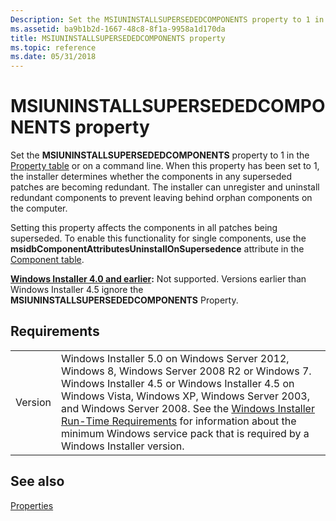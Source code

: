 ```yaml
---
Description: Set the MSIUNINSTALLSUPERSEDEDCOMPONENTS property to 1 in the Property table or on a command line.
ms.assetid: ba9b1b2d-1667-48c8-8f1a-9958a1d170da
title: MSIUNINSTALLSUPERSEDEDCOMPONENTS property
ms.topic: reference
ms.date: 05/31/2018
---
```


# MSIUNINSTALLSUPERSEDEDCOMPONENTS property

Set the **MSIUNINSTALLSUPERSEDEDCOMPONENTS** property to 1 in the [Property table](property-table.md) or on a command line. When this property has been set to 1, the installer determines whether the components in any superseded patches are becoming redundant. The installer can unregister and uninstall redundant components to prevent leaving behind orphan components on the computer.

Setting this property affects the components in all patches being superseded. To enable this functionality for single components, use the **msidbComponentAttributesUninstallOnSupersedence** attribute in the [Component table](component-table.md).

**[Windows Installer 4.0 and earlier](not-supported-in-windows-installer-4-0.md):** Not supported. Versions earlier than Windows Installer 4.5 ignore the **MSIUNINSTALLSUPERSEDEDCOMPONENTS** Property.

## Requirements



|                    |                                                                                                                                                                                                                                                                                                                                                                                                                             |
|--------------------|-----------------------------------------------------------------------------------------------------------------------------------------------------------------------------------------------------------------------------------------------------------------------------------------------------------------------------------------------------------------------------------------------------------------------------|
| Version<br/> | Windows Installer 5.0 on Windows Server 2012, Windows 8, Windows Server 2008 R2 or Windows 7. Windows Installer 4.5 or Windows Installer 4.5 on Windows Vista, Windows XP, Windows Server 2003, and Windows Server 2008. See the [Windows Installer Run-Time Requirements](windows-installer-portal.md) for information about the minimum Windows service pack that is required by a Windows Installer version.<br/> |



## See also

<dl> <dt>

[Properties](properties.md)
</dt> </dl>

 

 




